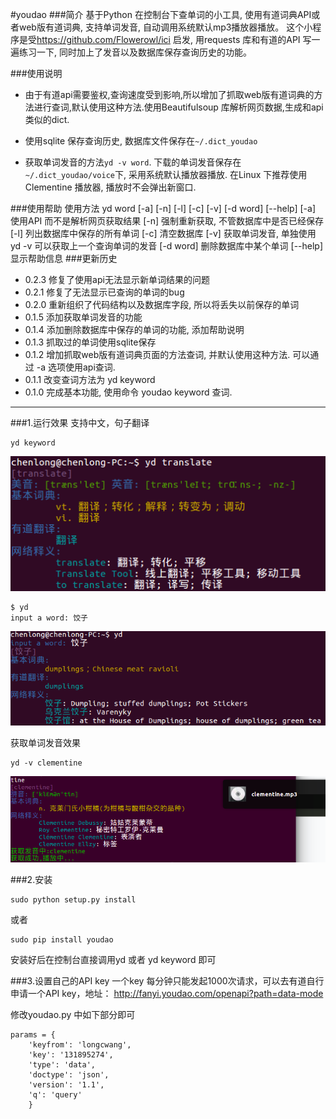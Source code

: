 #youdao
###简介
基于Python 在控制台下查单词的小工具, 使用有道词典API或者web版有道词典, 支持单词发音, 自动调用系统默认mp3播放器播放。
这个小程序是受<https://github.com/Flowerowl/ici> 启发, 用requests 库和有道的API 写一遍练习一下, 同时加上了发音以及数据库保存查询历史的功能。

###使用说明
+ 由于有道api需要鉴权,查询速度受到影响,所以增加了抓取web版有道词典的方法进行查词,默认使用这种方法.使用Beautifulsoup 库解析网页数据,生成和api类似的dict.

+ 使用sqlite 保存查询历史, 数据库文件保存在`~/.dict_youdao`

+ 获取单词发音的方法`yd -v word`. 下载的单词发音保存在`~/.dict_youdao/voice`下, 采用系统默认播放器播放. 在Linux 下推荐使用Clementine 播放器, 播放时不会弹出新窗口.



###使用帮助
    使用方法 yd word [-a] [-n] [-l] [-c] [-v] [-d word] [--help]
    [-a] 使用API 而不是解析网页获取结果
    [-n] 强制重新获取, 不管数据库中是否已经保存
    [-l] 列出数据库中保存的所有单词
    [-c] 清空数据库
    [-v] 获取单词发音, 单独使用 yd -v 可以获取上一个查询单词的发音
    [-d word] 删除数据库中某个单词
    [--help] 显示帮助信息
###更新历史
+ 0.2.3 修复了使用api无法显示新单词结果的问题
+ 0.2.1 修复了无法显示已查询的单词的bug
+ 0.2.0 重新组织了代码结构以及数据库字段, 所以将丢失以前保存的单词
+ 0.1.5 添加获取单词发音的功能
+ 0.1.4 添加删除数据库中保存的单词的功能, 添加帮助说明
+ 0.1.3 抓取过的单词使用sqlite保存
+ 0.1.2 增加抓取web版有道词典页面的方法查词, 并默认使用这种方法. 可以通过 -a 选项使用api查词.
+ 0.1.1 改变查词方法为 yd keyword
+ 0.1.0 完成基本功能, 使用命令 youdao keyword 查词.

---
###1.运行效果
支持中文，句子翻译
	
	yd keyword
![截图1](./pic1.png)

	$ yd
	input a word: 饺子
![截图2](./pic2.png)

获取单词发音效果
    
    yd -v clementine
![发音](./pic3.png)

###2.安装

	sudo python setup.py install
或者
	
	sudo pip install youdao		
安装好后在控制台直接调用yd 或者 yd keyword 即可

###3.设置自己的API key
一个key 每分钟只能发起1000次请求，可以去有道自行申请一个API key，地址：
<http://fanyi.youdao.com/openapi?path=data-mode>

修改youdao.py 中如下部分即可

	params = {
        'keyfrom': 'longcwang',
        'key': '131895274',
        'type': 'data',
        'doctype': 'json',
        'version': '1.1',
        'q': 'query'
	    }